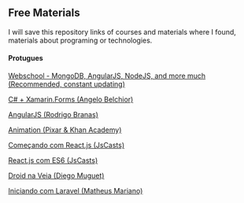## Free Materials

I will save this repository links of courses and materials where I found,
materials about programing or technologies.


#### Protugues

[Webschool - MongoDB, AngularJS, NodeJS, and more much (Recommended, constant updating)](http://webschool.io/)

[C# + Xamarin.Forms (Angelo Belchior)](http://ilovecode.com.br/curso-completo-de-xamarim-forms-em-portugues/)

[AngularJS (Rodrigo Branas)](http://ilovecode.com.br/curso-sobre-angulajs-em-portugues/)

[Animation (Pixar & Khan Academy)](https://www.khanacademy.org/partner-content/pixar)

[Começando com React.js (JsCasts)](http://jscasts.teachable.com/courses/comecando-com-react-js)

[React.js com ES6 (JsCasts)](http://jscasts.teachable.com/courses/react-js-com-es6)

[Droid na Veia (Diego Muguet)](http://www.droidnaveia.com.br/)

[Iniciando com Laravel (Matheus Mariano)](https://www.schoolofnet.com/courses/iniciando-com-laravel)